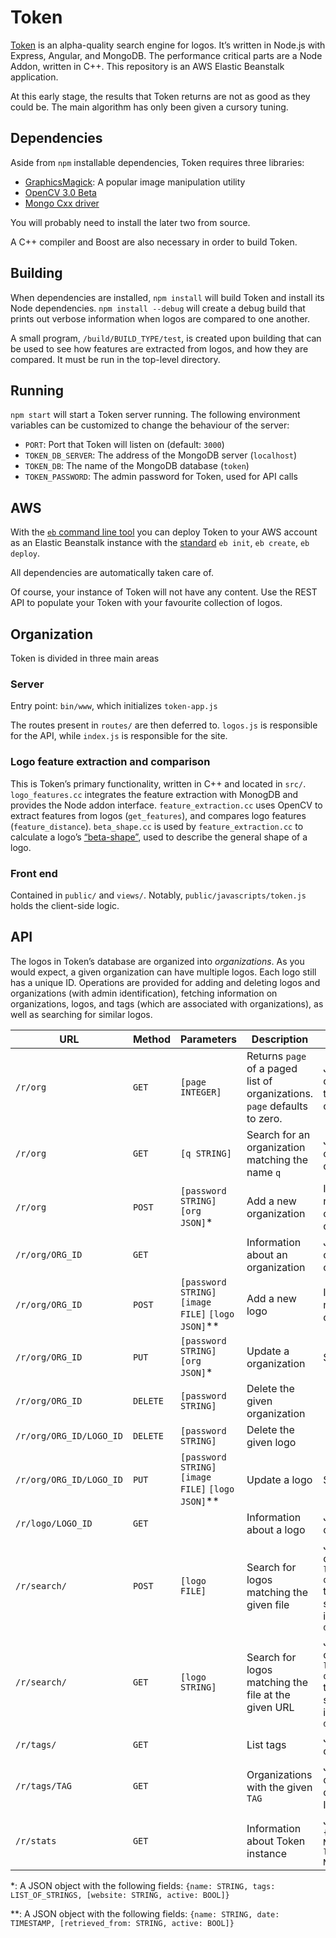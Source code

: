 # Token
[Token](http://www.tokn.ca) is an alpha-quality search engine for logos. It’s written in Node.js with Express, Angular, and MongoDB. The performance critical parts are a Node Addon, written in C++. This repository is an AWS Elastic Beanstalk application. 

At this early stage, the results that Token returns are not as good as they could be. The main algorithm has only been given a cursory tuning.

## Dependencies
Aside from `npm` installable dependencies, Token requires three libraries:

- [GraphicsMagick](http://www.graphicsmagick.org/): A popular image manipulation utility
- [OpenCV 3.0 Beta](https://github.com/Itseez/opencv)
- [Mongo Cxx driver](https://github.com/mongodb/mongo-cxx-driver/wiki/Download-and-Compile-the-Legacy-Driver)

You will probably need to install the later two from source.

A C++ compiler and Boost are also necessary in order to build Token.

## Building
When dependencies are installed, `npm install` will build Token and install its Node dependencies. `npm install --debug` will create a debug build that prints out verbose information when logos are compared to one another.

A small program, `/build/BUILD_TYPE/test`, is created upon building that can be used to see how features are extracted from logos, and how they are compared. It must be run in the top-level directory.

## Running
`npm start` will start a Token server running. The following environment variables can be customized to change the behaviour of the server:

- `PORT`: Port that Token will listen on (default: `3000`)
- `TOKEN_DB_SERVER`: The address of the MongoDB server (`localhost`)
- `TOKEN_DB`: The name of the MongoDB database (`token`)
- `TOKEN_PASSWORD`: The admin password for Token, used for API calls

## AWS
With the [`eb` command line tool](http://docs.aws.amazon.com/elasticbeanstalk/latest/dg/eb-cli3-getting-set-up.html) you can deploy Token to your AWS account as an Elastic Beanstalk instance with the [standard](http://docs.aws.amazon.com/elasticbeanstalk/latest/dg/create_deploy_nodejs.sdlc.html) `eb init`, `eb create`, `eb deploy`.

All dependencies are automatically taken care of.

Of course, your instance of Token will not have any content. Use the REST API to populate your Token with your favourite collection of logos.

## Organization
Token is divided in three main areas

### Server
Entry point: `bin/www`, which initializes `token-app.js`

The routes present in `routes/` are then deferred to. `logos.js` is responsible for the API, while `index.js` is responsible for the site.

### Logo feature extraction and comparison
This is Token’s primary functionality, written in C++ and located in `src/`. `logo_features.cc` integrates the feature extraction with MonogDB and provides the Node addon interface. `feature_extraction.cc` uses OpenCV to extract features from logos (`get_features`), and compares logo features (`feature_distance`). `beta_shape.cc` is used by `feature_extraction.cc` to calculate a logo’s [“beta-shape”](http://www.researchgate.net/publication/260074839_Beta-Shape_Using_Delaunay-Based_Triangle_Erosion), used to describe the general shape of a logo.

### Front end
Contained in `public/` and `views/`. Notably, `public/javascripts/token.js` holds the client-side logic.

## API
The logos in Token’s database are organized into *organizations*. As you would expect, a given organization can have multiple logos. Each logo still has a unique ID. Operations are provided for adding and deleting logos and organizations (with admin identification), fetching information on organizations, logos, and tags (which are associated with organizations), as well as searching for similar logos.

URL                   | Method | Parameters | Description | Returns 
----------------------|--------|------------|-------------|--------
`/r/org`                | `GET`    | `[page INTEGER]` | Returns `page` of a paged list of organizations. `page` defaults to zero. | JSON array of no more than 100 organizations
`/r/org`                | `GET`    | `[q STRING]` | Search for an organization matching the name `q` | JSON array of organizations
`/r/org`                | `POST`   | `[password STRING]` `[org JSON]`* | Add a new organization | ID of the newly created organization
`/r/org/ORG_ID`         | `GET`    | | Information about an organization | JSON organization object
`/r/org/ORG_ID`         | `POST`   | `[password STRING]` `[image FILE]` `[logo JSON]`** | Add a new logo | ID of the newly created logo
`/r/org/ORG_ID`         | `PUT`   | `[password STRING]` `[org JSON]`* | Update a organization | Success
`/r/org/ORG_ID`         | `DELETE` | `[password STRING]` | Delete the given organization | 
`/r/org/ORG_ID/LOGO_ID` | `DELETE` | `[password STRING]` | Delete the given logo | 
`/r/org/ORG_ID/LOGO_ID` | `PUT`    | `[password STRING]` `[image FILE]` `[logo JSON]`** | Update a logo | Success
`/r/logo/LOGO_ID`       | `GET`    | | Information about a logo | JSON logo object
`/r/search/`            | `POST`   | `[logo FILE]` | Search for logos matching the given file | JSON array of `[distance, logo_id, org_id]` tuples, sorted by increasing `distance`
`/r/search/`            | `GET`    | `[logo STRING]` | Search for logos matching the file at the given URL | JSON array of `[distance, logo_id, org_id]` tuples, sorted by increasing `distance`
`/r/tags/`              | `GET`    | | List tags | JSON array of tag strings
`/r/tags/TAG`           | `GET`    | | Organizations with the given `TAG` | JSON array of organization IDs
`/r/stats`              | `GET`    | | Information about Token instance | JSON object: `{orgs: N_ORGS, logos: N_LOGOS}`

\*: A JSON object with the following fields: `{name: STRING, tags: LIST_OF_STRINGS, [website: STRING, active: BOOL]}`

\*\*: A JSON object with the following fields: `{name: STRING, date: TIMESTAMP, [retrieved_from: STRING, active: BOOL]}`
